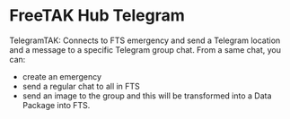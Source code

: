 # FreeTAK Hub Telegram
TelegramTAK: Connects to FTS emergency and send a Telegram location and a message to a specific Telegram group chat. 
From a same chat, you can: 
- create an emergency  
-  send a regular chat to all in FTS
-  send an image to the group and this will be transformed into a Data Package into FTS.
